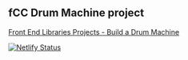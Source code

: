 ## fCC Drum Machine project

[Front End Libraries Projects - Build a Drum Machine](https://www.freecodecamp.org/learn/front-end-libraries/front-end-libraries-projects/build-a-drum-machine)

[![Netlify Status](https://api.netlify.com/api/v1/badges/2b1e9ce9-71af-4f3a-b1ac-3a211dee500d/deploy-status)](https://app.netlify.com/sites/admiring-darwin-45f9a3/deploys)
